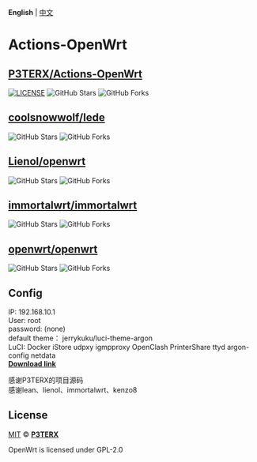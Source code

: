 **English** | [中文](https://p3terx.com/archives/build-openwrt-with-github-actions.html)

# Actions-OpenWrt
## [P3TERX/Actions-OpenWrt](https://github.com/P3TERX/Actions-OpenWrt)
[![LICENSE](https://img.shields.io/github/license/mashape/apistatus.svg?style=flat-square&label=LICENSE)](https://github.com/P3TERX/Actions-OpenWrt/blob/master/LICENSE)
![GitHub Stars](https://img.shields.io/github/stars/P3TERX/Actions-OpenWrt.svg?style=flat-square&label=Stars&logo=github)
![GitHub Forks](https://img.shields.io/github/forks/P3TERX/Actions-OpenWrt.svg?style=flat-square&label=Forks&logo=github)
## [coolsnowwolf/lede](https://github.com/coolsnowwolf/lede)
![GitHub Stars](https://img.shields.io/github/stars/coolsnowwolf/lede.svg?style=flat-square&label=Stars&logo=github)
![GitHub Forks](https://img.shields.io/github/forks/coolsnowwolf/lede.svg?style=flat-square&label=Forks&logo=github)
## [Lienol/openwrt](https://github.com/Lienol/openwrt)
![GitHub Stars](https://img.shields.io/github/stars/Lienol/openwrt.svg?style=flat-square&label=Stars&logo=github)
![GitHub Forks](https://img.shields.io/github/forks/Lienol/openwrt.svg?style=flat-square&label=Forks&logo=github)
## [immortalwrt/immortalwrt](https://github.com/immortalwrt/immortalwrt)
![GitHub Stars](https://img.shields.io/github/stars/immortalwrt/immortalwrt.svg?style=flat-square&label=Stars&logo=github)
![GitHub Forks](https://img.shields.io/github/forks/immortalwrt/immortalwrt.svg?style=flat-square&label=Forks&logo=github)
## [openwrt/openwrt](https://github.com/openwrt/openwrt)
![GitHub Stars](https://img.shields.io/github/stars/openwrt/openwrt.svg?style=flat-square&label=Stars&logo=github)
![GitHub Forks](https://img.shields.io/github/forks/openwrt/openwrt.svg?style=flat-square&label=Forks&logo=github)
## Config
IP: 192.168.10.1\
User: root\
password: (none)\
default theme： jerrykuku/luci-theme-argon\
LuCI: Docker iStore udpxy igmpproxy OpenClash PrinterShare ttyd argon-config netdata\
[**Download link**](https://github.com/631894570/openwrt/releases)

感谢P3TERX的项目源码\
感谢lean、lienol、immortalwrt、kenzo8
## License

[MIT](https://github.com/P3TERX/Actions-OpenWrt/blob/main/LICENSE) © [**P3TERX**](https://p3terx.com)

OpenWrt is licensed under GPL-2.0
